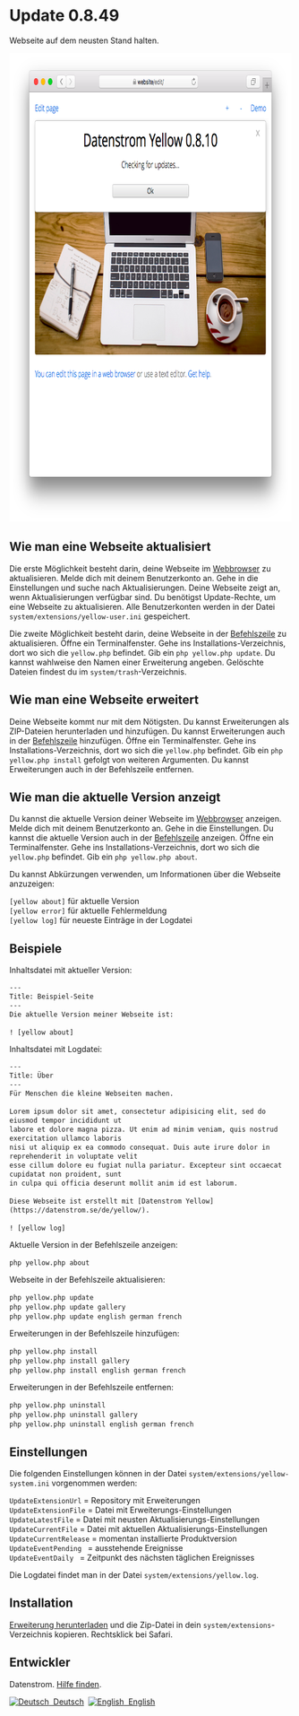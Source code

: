 Update 0.8.49
=============
Webseite auf dem neusten Stand halten.

<p align="center"><img src="update-screenshot.png?raw=true" width="795" height="836" alt="Bildschirmfoto"></p>

## Wie man eine Webseite aktualisiert

Die erste Möglichkeit besteht darin, deine Webseite im [Webbrowser](https://github.com/datenstrom/yellow-extensions/tree/master/source/edit/README-de.md) zu aktualisieren. Melde dich mit deinem Benutzerkonto an. Gehe in die Einstellungen und suche nach Aktualisierungen. Deine Webseite zeigt an, wenn Aktualisierungen verfügbar sind. Du benötigst Update-Rechte, um eine Webseite zu aktualisieren. Alle Benutzerkonten werden in der Datei `system/extensions/yellow-user.ini` gespeichert.

Die zweite Möglichkeit besteht darin, deine Webseite in der [Befehlszeile](https://github.com/datenstrom/yellow-extensions/tree/master/source/command/README-de.md) zu aktualisieren. Öffne ein Terminalfenster. Gehe ins Installations-Verzeichnis, dort wo sich die `yellow.php` befindet. Gib ein `php yellow.php update`. Du kannst wahlweise den Namen einer Erweiterung angeben. Gelöschte Dateien findest du im `system/trash`-Verzeichnis.

## Wie man eine Webseite erweitert

Deine Webseite kommt nur mit dem Nötigsten. Du kannst Erweiterungen als ZIP-Dateien herunterladen und hinzufügen. Du kannst Erweiterungen auch in der [Befehlszeile](https://github.com/datenstrom/yellow-extensions/tree/master/source/command/README-de.md) hinzufügen. Öffne ein Terminalfenster. Gehe ins Installations-Verzeichnis, dort wo sich die `yellow.php` befindet. Gib ein `php yellow.php install` gefolgt von weiteren Argumenten. Du kannst Erweiterungen auch in der Befehlszeile entfernen.

## Wie man die aktuelle Version anzeigt

Du kannst die aktuelle Version deiner Webseite im [Webbrowser](https://github.com/datenstrom/yellow-extensions/tree/master/source/edit/README-de.md) anzeigen. Melde dich mit deinem Benutzerkonto an. Gehe in die Einstellungen. Du kannst die aktuelle Version auch in der [Befehlszeile](https://github.com/datenstrom/yellow-extensions/tree/master/source/command/README-de.md) anzeigen. Öffne ein Terminalfenster. Gehe ins Installations-Verzeichnis, dort wo sich die `yellow.php` befindet. Gib ein `php yellow.php about`. 

Du kannst Abkürzungen verwenden, um Informationen über die Webseite anzuzeigen:

`[yellow about]` für aktuelle Version  
`[yellow error]` für aktuelle Fehlermeldung  
`[yellow log]` für neueste Einträge in der Logdatei  

## Beispiele

Inhaltsdatei mit aktueller Version:

    ---
    Title: Beispiel-Seite
    ---
    Die aktuelle Version meiner Webseite ist:

    ! [yellow about]

Inhaltsdatei mit Logdatei:

    ---
    Title: Über
    ---
    Für Menschen die kleine Webseiten machen.
    
    Lorem ipsum dolor sit amet, consectetur adipisicing elit, sed do eiusmod tempor incididunt ut 
    labore et dolore magna pizza. Ut enim ad minim veniam, quis nostrud exercitation ullamco laboris 
    nisi ut aliquip ex ea commodo consequat. Duis aute irure dolor in reprehenderit in voluptate velit 
    esse cillum dolore eu fugiat nulla pariatur. Excepteur sint occaecat cupidatat non proident, sunt 
    in culpa qui officia deserunt mollit anim id est laborum.
    
    Diese Webseite ist erstellt mit [Datenstrom Yellow](https://datenstrom.se/de/yellow/). 

    ! [yellow log]

Aktuelle Version in der Befehlszeile anzeigen:
 
`php yellow.php about`  

Webseite in der Befehlszeile aktualisieren:
 
`php yellow.php update`  
`php yellow.php update gallery`  
`php yellow.php update english german french`  

Erweiterungen in der Befehlszeile hinzufügen:

`php yellow.php install`  
`php yellow.php install gallery`  
`php yellow.php install english german french`  

Erweiterungen in der Befehlszeile entfernen:

`php yellow.php uninstall`  
`php yellow.php uninstall gallery`  
`php yellow.php uninstall english german french`  

## Einstellungen

Die folgenden Einstellungen können in der Datei `system/extensions/yellow-system.ini` vorgenommen werden:

`UpdateExtensionUrl` = Repository mit Erweiterungen  
`UpdateExtensionFile` = Datei mit Erweiterungs-Einstellungen  
`UpdateLatestFile` = Datei mit neusten Aktualisierungs-Einstellungen  
`UpdateCurrentFile` = Datei mit aktuellen Aktualisierungs-Einstellungen  
`UpdateCurrentRelease` = momentan installierte Produktversion  
`UpdateEventPending ` = ausstehende Ereignisse  
`UpdateEventDaily ` = Zeitpunkt des nächsten täglichen Ereignisses  

Die Logdatei findet man in der Datei `system/extensions/yellow.log`.

## Installation

[Erweiterung herunterladen](https://github.com/datenstrom/yellow-extensions/raw/master/zip/update.zip) und die Zip-Datei in dein `system/extensions`-Verzeichnis kopieren. Rechtsklick bei Safari.

## Entwickler

Datenstrom. [Hilfe finden](https://datenstrom.se/de/yellow/help/).

<p>
<a href="README-de.md"><img src="https://raw.githubusercontent.com/datenstrom/yellow-extensions/master/source/help/language-de.png" width="15" height="15" alt="Deutsch">&nbsp; Deutsch</a>&nbsp;
<a href="README.md"><img src="https://raw.githubusercontent.com/datenstrom/yellow-extensions/master/source/help/language-en.png" width="15" height="15" alt="English">&nbsp; English</a>&nbsp;
</p>
